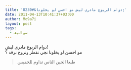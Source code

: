 ```yaml
---
title: 'دوام الربوع مادري ليش مو احسن لو يخلونا&#8230;'
date: 2011-04-13T10:41:37+03:00
author: Mo9a7i
layout: post
tags:
  - سواليف
---
```

دوام الربوع مادري ليش!  
مو احسن لو يخلونا نجي نفطر ونروح نرقد ؟

> طبعا الحين الناس تداوم للخميس
